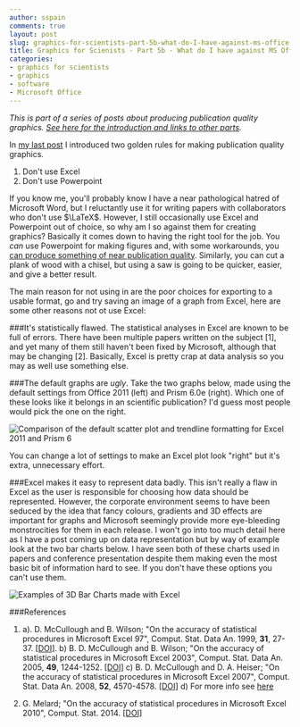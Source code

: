 ```yaml
---
author: sspain
comments: true
layout: post
slug: graphics-for-scientists-part-5b-what-do-I-have-against-ms-office
title: Graphics for Scienists - Part 5b - What do I have against MS Office?
categories:
- graphics for scientists
- graphics
- software
- Microsoft Office
---
```


_This is part of a series of posts about producing publication quality graphics. [See here for the introduction and links to other parts](http://sebspain.co.uk/graphics/graphics-for-scientists-intro/)._

In [my last post](/2014/08/11/graphics-for-scientists-part-5-software.html) I introduced two golden rules for making publication quality graphics.

1. Don't use Excel
2. Don't use Powerpoint

If you know me, you'll probably know I have a near pathological hatred of Microsoft Word, but I reluctantly use it for writing papers with collaborators who don't use $\LaTeX$. However, I still occasionally use Excel and Powerpoint out of choice, so why am I so against them for creating graphics?
Basically it comes down to having the right tool for the job.
You *can* use Powerpoint for making figures and, with some workarounds, you [can produce something of near publication quality](http://support.microsoft.com/kb/827745).
Similarly, you can cut a plank of wood with a chisel, but using a saw is going to be quicker, easier, and give a better result.

The main reason for not using in are the poor choices for exporting to a usable format, go and try saving an image of a graph from Excel, here are some other reasons not ot use Excel:

###It's statistically flawed.
The statistical analyses in Excel are known to be full of errors. There have been multiple papers written on the subject [1], and yet many of them still haven't been fixed by Microsoft, although that may be changing [2].
Basically, Excel is pretty crap at data analysis so you may as well use something else.


###The default graphs are *ugly*.
Take the two graphs below, made using the default settings from Office 2011 (left) and Prism 6.0e (right).
Which one of these looks like it belongs in an scientific publication?
I'd guess most people would pick the one on the right.

![Comparison of the default scatter plot and trendline formatting for Excel 2011 and Prism 6](http://sebspain.co.uk/files/2014/12/14/excel_vs_prism.png)

You can change a lot of settings to make an Excel plot look "right" but it's extra, unnecessary effort.

###Excel makes it easy to represent data badly.
This isn't really a flaw in Excel as the user is responsible for choosing how data should be represented.
However, the corporate environment seems to have been seduced by the idea that fancy colours, gradients and 3D effects are important for graphs and Microsoft seemingly provide more eye-bleeding monstrocities for them in each release.
I won't go into too much detail here as I have a post coming up on data representation but by way of example look at the two bar charts below.
I have seen both of these charts used in papers and conference presentation despite them making even the most basic bit of information hard to see.
If you don't have these options you can't use them.

![Examples of 3D Bar Charts made with Excel](http://sebspain.co.uk/files/2014/12/14/excel_3D_bar_plots.png)

###References

1. a). D. McCullough and B. Wilson; "On the accuracy of statistical procedures in Microsoft Excel 97", Comput. Stat. Data An. 1999, **31**, 27-37. [\[DOI\]](http://dx.doi.org/10.1016/S0167-9473(99)00004-3).
b) B. D. McCullough and B. Wilson; "On the accuracy of statistical procedures in Microsoft Excel 2003", Comput. Stat. Data An. 2005, **49**, 1244-1252. [\[DOI\]](http://dx.doi.org/10.1016/j.csda.2004.06.016)
c) B. D. McCullough and D. A. Heiser; "On the accuracy of statistical procedures in Microsoft Excel 2007", Comput. Stat. Data An. 2008, **52**, 4570-4578. [\[DOI\]](http://dx.doi.org/10.1016/j.csda.2008.03.004)
d) For more info see [here](http://www.practicalstats.com/xlsstats/excelstats.html)

2. G. Melard; "On the accuracy of statistical procedures in Microsoft Excel 2010", Comput. Stat. 2014. [\[DOI\]](http://dx.doi.org/10.1007/s00180-014-0482-5)
